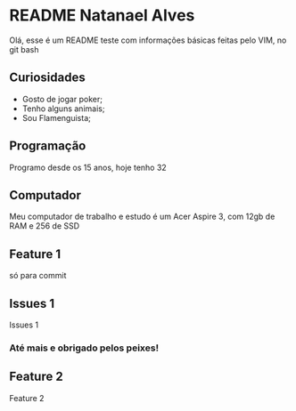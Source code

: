 # README Natanael Alves

Olá, esse é um README teste com informações básicas feitas pelo VIM, no git bash

## Curiosidades

- Gosto de jogar poker;
- Tenho alguns animais;
- Sou Flamenguista;

## Programação

Programo desde os 15 anos, hoje tenho 32

## Computador

Meu computador de trabalho e estudo é um Acer Aspire 3, com 12gb de RAM e 256 de SSD

## Feature 1

só para commit

## Issues 1

Issues 1

### Até mais e obrigado pelos peixes!

## Feature 2

Feature 2

